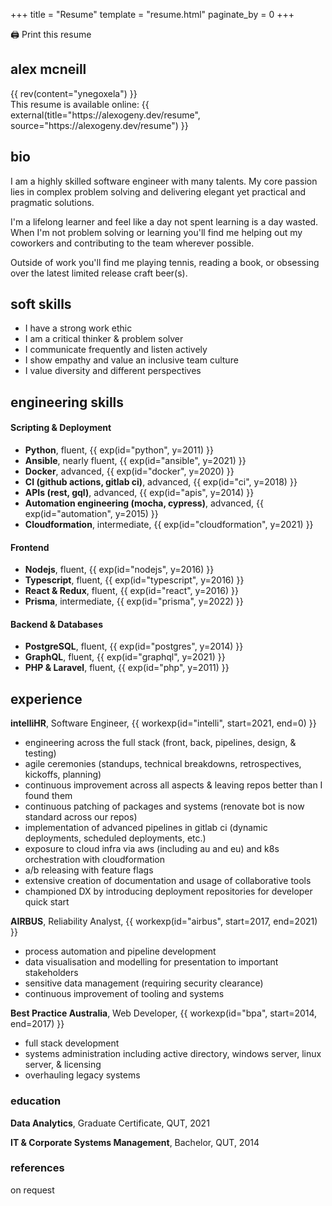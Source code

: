+++
title = "Resume"
template = "resume.html"
paginate_by = 0
+++

<div class="noprint">
  <a onClick="window.print();" style="cursor:pointer">🖨️ Print this resume</a>
</div>

## alex mcneill

<div class="print">{{ rev(content="ynegoxela") }}</div>
<div class="print">This resume is available online: {{ external(title="https://alexogeny.dev/resume", source="https://alexogeny.dev/resume") }}</div>

## bio

I am a highly skilled software engineer with many talents. My core passion lies in complex problem solving and delivering elegant yet practical and pragmatic solutions.

I'm a lifelong learner and feel like a day not spent learning is a day wasted. When I'm not problem solving or learning you'll find me helping out my coworkers and contributing to the team wherever possible.

Outside of work you'll find me playing tennis, reading a book, or obsessing over the latest limited release craft beer(s).

## soft skills

- I have a strong work ethic
- I am a critical thinker &amp; problem solver
- I communicate frequently and listen actively
- I show empathy and value an inclusive team culture
- I value diversity and different perspectives

## engineering skills

#### Scripting &amp; Deployment

- **Python**, fluent, {{ exp(id="python", y=2011) }}
- **Ansible**, nearly fluent, {{ exp(id="ansible", y=2021) }}
- **Docker**, advanced, {{ exp(id="docker", y=2020) }}
- **CI (github actions, gitlab ci)**, advanced, {{ exp(id="ci", y=2018) }}
- **APIs (rest, gql)**, advanced, {{ exp(id="apis", y=2014) }}
- **Automation engineering (mocha, cypress)**, advanced, {{ exp(id="automation", y=2015) }}
- **Cloudformation**, intermediate, {{ exp(id="cloudformation", y=2021) }}

#### Frontend

- **Nodejs**, fluent, {{ exp(id="nodejs", y=2016) }}
- **Typescript**, fluent, {{ exp(id="typescript", y=2016) }}
- **React &amp; Redux**, fluent, {{ exp(id="react", y=2016) }}
- **Prisma**, intermediate, {{ exp(id="prisma", y=2022) }}

#### Backend &amp; Databases

- **PostgreSQL**, fluent, {{ exp(id="postgres", y=2014) }}
- **GraphQL**, fluent, {{ exp(id="graphql", y=2021) }}
- **PHP &amp; Laravel**, fluent, {{ exp(id="php", y=2011) }}

## experience

**intelliHR**, Software Engineer, {{ workexp(id="intelli", start=2021, end=0) }}

- engineering across the full stack (front, back, pipelines, design, &amp; testing)
- agile ceremonies (standups, technical breakdowns, retrospectives, kickoffs, planning)
- continuous improvement across all aspects &amp; leaving repos better than I found them
- continuous patching of packages and systems (renovate bot is now standard across our repos)
- implementation of advanced pipelines in gitlab ci (dynamic deployments, scheduled deployments, etc.)
- exposure to cloud infra via aws (including au and eu) and k8s orchestration with cloudformation
- a/b releasing with feature flags
- extensive creation of documentation and usage of collaborative tools
- championed DX by introducing deployment repositories for developer quick start

**AIRBUS**, Reliability Analyst, {{ workexp(id="airbus", start=2017, end=2021) }}

- process automation and pipeline development
- data visualisation and modelling for presentation to important stakeholders
- sensitive data management (requiring security clearance)
- continuous improvement of tooling and systems

**Best Practice Australia**, Web Developer, {{ workexp(id="bpa", start=2014, end=2017) }}

- full stack development
- systems administration including active directory, windows server, linux server, &amp; licensing
- overhauling legacy systems

### education

**Data Analytics**, Graduate Certificate, QUT, 2021

**IT &amp; Corporate Systems Management**, Bachelor, QUT, 2014

### references

on request
